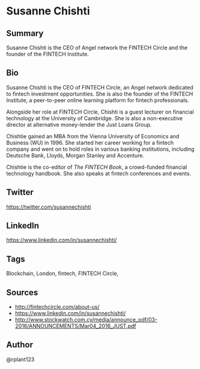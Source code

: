 # Susanne Chishti

## Summary
Susanne Chishti is the CEO of Angel network the FINTECH Circle and the founder of the FINTECH Institute.

## Bio
Susanne Chishti is the CEO of FINTECH Circle, an Angel network dedicated to fintech investment opportunities. She is also the founder of the FINTECH Institute, a peer-to-peer online learning platform for fintech professionals. 

Alongside her role at FINTECH Circle, Chishti is a guest lecturer on financial technology at the University of Cambridge. She is also a non-executive director at alternative money-lender the Just Loans Group. 

Chishtie gained an MBA from the Vienna University of Economics and Business (WU) in 1996. She started her career working for a fintech company and went on to hold roles in various banking institutions, including Deutsche Bank, Lloyds, Morgan Stanley and Accenture.

Chishtie is the co-editor of *The FINTECH Book*, a crowd-funded financial technology handbook. She also speaks at fintech conferences and events.

## Twitter
https://twitter.com/susannechishti

## LinkedIn
https://www.linkedin.com/in/susannechishti/

## Tags
Blockchain, London, fintech, FINTECH Circle,

## Sources
* http://fintechcircle.com/about-us/
* https://www.linkedin.com/in/susannechishti/
* http://www.stockwatch.com.cy/media/announce_pdf/03-2016/ANNOUNCEMENTS/Mar04_2016_JUST.pdf

## Author
@rplant123
